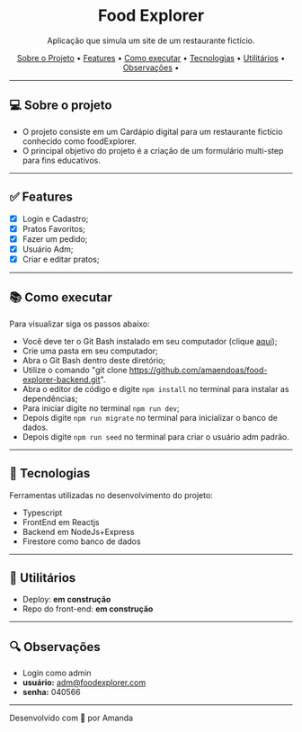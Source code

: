 <h1 align="center">Food Explorer</h1>

<p align="center">Aplicação que simula um site de um restaurante fictício. </p>

<p align="center">
  <a href="#computer-sobre-o-projeto">Sobre o Projeto</a> •
  <a href="#white_check_mark-features">Features</a> •
  <a href="#books-como-executar">Como executar</a> •
  <a href="#hammer-tecnologias">Tecnologias</a> •
  <a href="#hammer-utilitários">Utilitários</a> •
  <a href="#mag-observações">Observações</a> •
</p>

---

## :computer: Sobre o projeto

- O projeto consiste em um Cardápio digital para um restaurante fictício conhecido como foodExplorer.
- O principal objetivo do projeto é a criação de um formulário multi-step para fins educativos.

---

## :white_check_mark: Features
- [x] Login e Cadastro;
- [x] Pratos Favoritos;
- [x] Fazer um pedido;
- [x] Usuário Adm;
- [x] Criar e editar pratos;

---

## :books: Como executar

Para visualizar siga os passos abaixo: 
- Você deve ter o Git Bash instalado em seu computador (clique <a href="https://git-scm.com/download/win">aqui</a>);
- Crie uma pasta em seu computador;
- Abra o Git Bash dentro deste diretório;
- Utilize o comando "git clone https://github.com/amaendoas/food-explorer-backend.git".
- Abra o editor de código e digite `npm install` no terminal para instalar as dependências;
- Para iniciar digite no terminal `npm run dev`;
- Depois digite `npm run migrate` no terminal para inicializar o banco de dados.
- Depois digite `npm run seed` no terminal para criar o usuário adm padrão.

---

## :hammer: Tecnologias

Ferramentas utilizadas no desenvolvimento do projeto:

- Typescript
- FrontEnd em Reactjs
- Backend em NodeJs+Express
- Firestore como banco de dados

---

## :hammer: Utilitários

- Deploy: **em construção**
- Repo do front-end: **em construção**

---

## :mag: Observações

- Login como admin
- <b>usuário:</b> adm@foodexplorer.com
- <b>senha:</b> 040566

---

Desenvolvido com 💜 por Amanda

